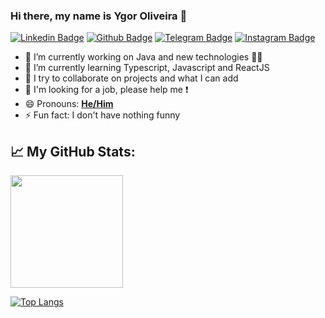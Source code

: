 ### Hi there, my name is Ygor Oliveira 👋

[![Linkedin Badge](https://img.shields.io/badge/LinkedIn-0077B5?style=for-the-badge&logo=linkedin&logoColor=white)](https://www.linkedin.com/in/ygor-oliveira/)
[![Github Badge](https://img.shields.io/badge/GitHub-100000?style=for-the-badge&logo=github&logoColor=white)](https://github.com/ygoliveira)
[![Telegram Badge](https://img.shields.io/badge/Telegram-2CA5E0?style=for-the-badge&logo=telegram&logoColor=white)](https://t.me/@YgorOliveiraG)
[![Instagram Badge](https://img.shields.io/badge/Instagram-E4405F?style=for-the-badge&logo=instagram&logoColor=white)](https://instagram.com/ygoliveira)

- 🔭 I’m currently working on Java and new technologies :man_technologist:
- 🌱 I’m currently learning Typescript, Javascript and ReactJS
- 👯 I try to collaborate on projects and what I can add
- 🤔 I'm looking for a job, please help me ❗
- 😄 Pronouns: **[He/Him](https://pronoun.is/he)**
- ⚡ Fun fact: I don't have nothing funny

## 📈 My GitHub Stats:
<img height="180em" src="https://github-readme-stats.vercel.app/api?username=ygoliveira&show_icons=true&hide_border=true&&count_private=true&include_all_commits=true&theme=gotham" />

[![Top Langs](https://github-readme-stats.vercel.app/api/top-langs/?username=ygoliveira&layout=compact&theme=gotham&hide_border=true)](https://github.com/ygoliveira/github-readme-stats)
